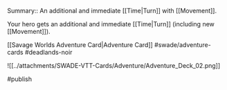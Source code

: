Summary:: An additional and immediate [[Time|Turn]] with [[Movement]].

Your hero gets an additional and immediate [[Time|Turn]] (including new [[Movement]]).

[[Savage Worlds Adventure Card|Adventure Card]] #swade/adventure-cards #deadlands-noir 

![[../attachments/SWADE-VTT-Cards/Adventure/Adventure_Deck_02.png]]

#publish 
